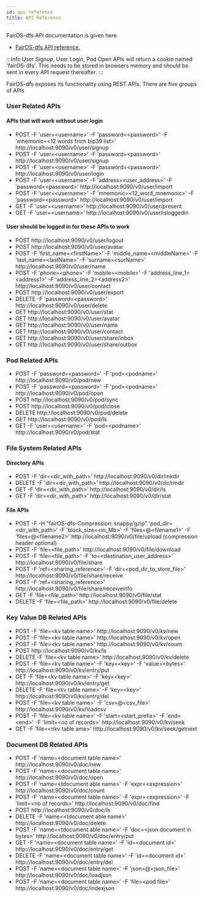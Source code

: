 ```yaml
---
id: api-reference
title: API Reference
---
```

FairOS-dfs API documentation is given here 

- <a href="../../api" target="_blank" rel="noopener noreferrer">FairOS-dfs API reference.</a>


:::info
User Signup, User Login, Pod Open APIs will return a cookie named 'fairOS-dfs'. This needs to be stored in browsers memory and should be sent in every API request thereafter. 
:::

FairOS-dfs exposes its functionality using REST APIs. There are five groups of APIs
### User Related APIs
#### APIs that will work without user login
- POST -F 'user=\<username\>' -F 'password=\<password\>' -F 'mnemonic=<12 words from bip39 list>' http://localhost:9090/v0/user/signup
- POST -F 'user=\<username\>' -F 'password=\<password\>' http://localhost:9090/v0/user/signup
- POST -F 'user=\<username\>' -F 'password=\<password\>' http://localhost:9090/v0/user/login 
- POST -F 'user=\<username\>' -F 'address=\<user_address\>'  -F 'password=\<password\>' http://localhost:9090/v0/user/import
- POST -F 'user=\<username\>' -F 'mnemonic=\<12_word_mnemonic\>'  -F 'password=\<password\>' http://localhost:9090/v0/user/import
- GET  -F 'user=\<username\>' http://localhost:9090/v0/user/present
- GET  -F 'user=\<username\>' http://localhost:9090/v0/user/isloggedin

#### User should be logged in for these APIs to work
- POST http://localhost:9090/v0/user/logout
- POST http://localhost:9090/v0/user/avatar
- POST -F 'first_name=\<firstName\>' -F 'middle_name=\<middleName\>' -F 'last_name=\<lastName\>' -F 'surname=\<surName\>' http://localhost:9090/v0/user/name
- POST -F 'phone=\<phone\>' -F 'mobile=\<mobile\>' -F 'address_line_1=\<address1\>' -F 'address_line_2=\<address2\>' http://localhost:9090/v0/user/contact
- POST http://localhost:9090/v0/user/export
- DELETE -F 'password=\<password\>' http://localhost:9090/v0/user/delete
- GET  http://localhost:9090/v0/user/stat
- GET  http://localhost:9090/v0/user/avatar
- GET  http://localhost:9090/v0/user/name
- GET  http://localhost:9090/v0/user/contact
- GET  http://localhost:9090/v0/user/share/inbox
- GET  http://localhost:9090/v0/user/share/outbox

### Pod Related APIs
- POST -F 'password=\<password\>' -F 'pod=\<podname\>'  http://localhost:9090/v0/pod/new
- POST -F 'password=\<password\>' -F 'pod=\<podname\>'  http://localhost:9090/v0/pod/open
- POST http://localhost:9090/v0/pod/sync
- POST http://localhost:9090/v0/pod/close
- DELETE http://localhost:9090/v0/pod/delete
- GET http://localhost:9090/v0/pod/ls
- GET -F 'user=\<username\>' -F 'pod=\<podname\>'  http://localhost:9090/v0/pod/stat

### File System Related APIs
#### Directory APIs
- POST -F 'dir=\<dir_with_path\>'  http://localhost:9090/v0/dir/mkdir
- DELETE -F 'dir=\<dir_with_path\>'  http://localhost:9090/v0/dir/rmdir
- GET -F 'dir=\<dir_with_path\>'  http://localhost:9090/v0/dir/ls
- GET -F 'dir=\<dir_with_path\>'  http://localhost:9090/v0/dir/stat

#### File APIs
- POST -F -H "fairOS-dfs-Compression: snappy/gzip" 'pod_dir=\<dir_with_path\>' -F 'block_size=\<in_Mb\>' -F 'files=@\<filename1\>' -F 'files=@\<filename2\>' http://localhost:9090/v0/file/upload  (compression header optional)
- POST -F 'file=\<file_path\>'  http://localhost:9090/v0/file/download
- POST -F 'file=\<file_path\>' -F 'to=\<destination_user_address\>' http://localhost:9090/v0/file/share
- POST -F 'ref=\<sharing_reference\>' -F 'dir=\<pod_dir_to_store_file\>' http://localhost:9090/v0/file/share/receive
- POST -F 'ref=\<sharing_reference\>' http://localhost:9090/v0/file/share/receiveinfo
- GET  -F 'file=\<file_path\>'  http://localhost:9090/v0/file/stat
- DELETE -F 'file=\<file_path\>'  http://localhost:9090/v0/file/delete

### Key Value DB Related APIs
- POST -F 'file=\<kv table name\>' http://localhost:9090/v0/kv/new
- POST -F 'file=\<kv table name\>' http://localhost:9090/v0/kv/open
- POST -F 'file=\<kv table name\>' http://localhost:9090/v0/kv/count
- POST http://localhost:9090/v0/kv/ls
- DELETE -F 'file=\<kv table name\>' http://localhost:9090/v0/kv/delete
- POST -F 'file=\<kv table name\>' -F 'key=\<key\>' -F 'value=\<bytes\>' http://localhost:9090/v0/kv/entry/put
- GET -F 'file=\<kv table name\>' -F 'key=\<key\>' http://localhost:9090/v0/kv/entry/get
- DELETE -F 'file=\<kv table name\>' -F 'key=\<key\>' http://localhost:9090/v0/kv/entry/del
- POST -F 'file=\<kv table name\>' -F 'csv=@\<csv_file\>' http://localhost:9090/v0/kv/loadcsv
- POST -F 'file=\<kv table name\>' -F 'start=\<start_prefix\>' -F 'end=\<end\>' -F 'limit=\<no of records\>' http://localhost:9090/v0/kv/seek
- GET -F 'file=\<nkv table ame\>' http://localhost:9090/v0/kv/seek/getnext

### Document DB Related APIs
- POST -F 'name=\<document table name\>' http://localhost:9090/v0/doc/new
- POST -F 'name=\<document table name\>' http://localhost:9090/v0/doc/open
- POST -F 'name=\<tdocument able name\>' -F 'expr=\<expression\>' http://localhost:9090/v0/doc/count
- POST -F 'name=\<document table name\>' -F 'expr=\<expression\>' -F 'limit=\<no of records\>' http://localhost:9090/v0/doc/find
- POST http://localhost:9090/v0/doc/ls
- DELETE -F 'name=\<tdocument able name\>' http://localhost:9090/v0/doc/delete
- POST -F 'name=\<tdocument able name\>' -F 'doc=\<json document in bytes\>' http://localhost:9090/v0/doc/entry/put
- GET -F 'name=\<document table name\>' -F 'id=\<document id\>' http://localhost:9090/v0/doc/entry/get
- DELETE -F 'name=\<document table name\>' -F 'id=\<document id\>' http://localhost:9090/v0/doc/entry/del
- POST -F 'name=\<document table name\>' -F 'json=@\<json_file\>' http://localhost:9090/v0/doc/loadjson
- POST -F 'name=\<document table name\>' -F 'file=\<pod file\>' http://localhost:9090/v0/doc/indexjson
